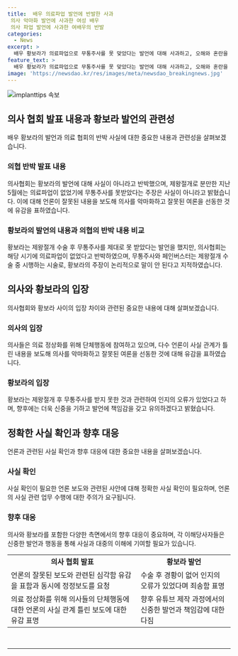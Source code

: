 ```yaml
---
title:  배우 의료파업 발언에 반발한 사과
 의사 악마화 발언에 사과한 여성 배우
 의사 파업 발언에 사과한 여배우의 반발
categories:
  - News
excerpt: >
  배우 황보라가 의료파업으로 무통주사를 못 맞았다는 발언에 대해 사과하고, 오해와 혼란을 줬다며 죄송하다고 밝혀 의사와 병원에 사과했다. 그러나 의협은 해당 주장이 사실과 다르며, 의료파업과 관련 없이 무통주사를 못 맞았다는 주장은 잘못된 정보라고 밝히며, 잘못된 보도로 의사를 악마화하고 잘못된 여론을 선동했다고 비판하고 있다.
feature_text: >
  배우 황보라가 의료파업으로 무통주사를 못 맞았다는 발언에 대해 사과하고, 오해와 혼란을 줬다며 죄송하다고 밝혀 의사와 병원에 사과했다. 그러나 의협은 해당 주장이 사실과 다르며, 의료파업과 관련 없이 무통주사를 못 맞았다는 주장은 잘못된 정보라고 밝히며, 잘못된 보도로 의사를 악마화하고 잘못된 여론을 선동했다고 비판하고 있다.
image: 'https://newsdao.kr/res/images/meta/newsdao_breakingnews.jpg'
---
```


<p><img src="https://newsdao.kr/res/images/meta/newsdao_breakingnews.jpg" alt="implanttips 속보" /></p>

<h2 data-ke-size="size26">의사 협회 발표 내용과 황보라 발언의 관련성</h2>

<p data-ke-size="size16">배우 황보라의 발언과 의료 협회의 반박 사실에 대한 중요한 내용과 관련성을 살펴보겠습니다.</p>

<h3 data-ke-size="size24">의협 반박 발표 내용</h3>

<p data-ke-size="size16">의사협회는 황보라의 발언에 대해 사실이 아니라고 반박했으며, 제왕절개로 분만한 지난 5월에는 의료파업이 없었기에 무통주사를 못받았다는 주장은 사실이 아니라고 밝혔습니다. 이에 대해 언론이 잘못된 내용을 보도해 의사를 악마화하고 잘못된 여론을 선동한 것에 유감을 표하였습니다.</p>

<h3 data-ke-size="size24">황보라의 발언의 내용과 의협의 반박 내용 비교</h3>

<p data-ke-size="size16">황보라는 제왕절개 수술 후 무통주사를 제대로 못 받았다는 발언을 했지만, 의사협회는 해당 시기에 의료파업이 없었다고 반박하였으며, 무통주사와 페인버스터는 제왕절개 수술 중 시행하는 시술로, 황보라의 주장이 논리적으로 말이 안 된다고 지적하였습니다.</p>

<h2 data-ke-size="size26">의사와 황보라의 입장</h2>

<p data-ke-size="size16">의사협회와 황보라 사이의 입장 차이와 관련된 중요한 내용에 대해 살펴보겠습니다.</p>

<h3 data-ke-size="size24">의사의 입장</h3>

<p data-ke-size="size16">의사들은 의료 정상화를 위해 단체행동에 참여하고 있으며, 다수 언론이 사실 관계가 틀린 내용을 보도해 의사를 악마화하고 잘못된 여론을 선동한 것에 대해 유감을 표하였습니다.</p>

<h3 data-ke-size="size24">황보라의 입장</h3>

<p data-ke-size="size16">황보라는 제왕절개 후 무통주사를 받지 못한 것과 관련하여 인지의 오류가 있었다고 하며, 향후에는 더욱 신중을 기하고 발언에 책임감을 갖고 유의하겠다고 밝혔습니다.</p>

<h2 data-ke-size="size26">정확한 사실 확인과 향후 대응</h2>

<p data-ke-size="size16">언론과 관련된 사실 확인과 향후 대응에 대한 중요한 내용을 살펴보겠습니다.</p>

<h3 data-ke-size="size24">사실 확인</h3>

<p data-ke-size="size16">사실 확인이 필요한 언론 보도와 관련된 사안에 대해 정확한 사실 확인이 필요하며, 언론의 사실 관련 업무 수행에 대한 주의가 요구됩니다.</p>

<h3 data-ke-size="size24">향후 대응</h3>

<p data-ke-size="size16">의사와 황보라를 포함한 다양한 측면에서의 향후 대응이 중요하며, 각 이해당사자들은 신중한 발언과 행동을 통해 사실과 대중의 이해에 기여할 필요가 있습니다.</p>

<table>
  <tr>
    <td style="text-align: center; height: 17px;"><b>의사 협회 발표</b></td>
    <td style="text-align: center; height: 17px;"><b>황보라 발언</b></td>
  <tr>
    <td>언론의 잘못된 보도와 관련된 심각함 유감을 표함과 동시에 정정보도를 요청</td>
    <td>수술 후 경황이 없어 인지의 오류가 있었다며 죄송함 표명</td>
  </tr>
  <tr>
    <td>의료 정상화를 위해 의사들의 단체행동에 대한 언론의 사실 관계 틀린 보도에 대한 유감 표명</td>
    <td>향후 유튜브 제작 과정에서의 신중한 발언과 책임감에 대한 다짐</td>
  </tr>
</table>

<p data-ke-size="size16">&nbsp;</p>

<hr>

<p data-ke-size="size16">&nbsp;</p>

